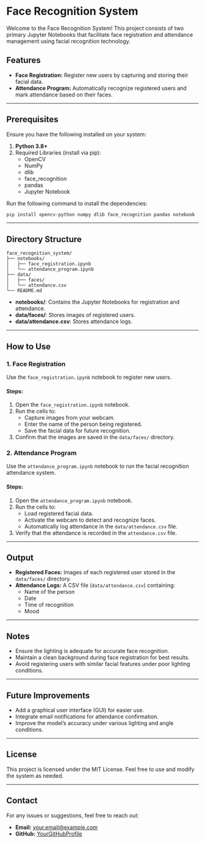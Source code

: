 # Face Recognition System

Welcome to the Face Recognition System! This project consists of two primary Jupyter Notebooks that facilitate face registration and attendance management using facial recognition technology.

## Features
- **Face Registration:** Register new users by capturing and storing their facial data.
- **Attendance Program:** Automatically recognize registered users and mark attendance based on their faces.

---

## Prerequisites
Ensure you have the following installed on your system:

1. **Python 3.8+**
2. Required Libraries (install via pip):
   - OpenCV
   - NumPy
   - dlib
   - face_recognition
   - pandas
   - Jupyter Notebook

Run the following command to install the dependencies:
```bash
pip install opencv-python numpy dlib face_recognition pandas notebook
```

---

## Directory Structure
```
face_recognition_system/
├── notebooks/
│   ├── face_registration.ipynb
│   └── attendance_program.ipynb
├── data/
│   ├── faces/
│   └── attendance.csv
└── README.md
```
- **notebooks/**: Contains the Jupyter Notebooks for registration and attendance.
- **data/faces/**: Stores images of registered users.
- **data/attendance.csv**: Stores attendance logs.

---

## How to Use

### 1. Face Registration
Use the `face_registration.ipynb` notebook to register new users.

#### Steps:
1. Open the `face_registration.ipynb` notebook.
2. Run the cells to:
   - Capture images from your webcam.
   - Enter the name of the person being registered.
   - Save the facial data for future recognition.
3. Confirm that the images are saved in the `data/faces/` directory.

### 2. Attendance Program
Use the `attendance_program.ipynb` notebook to run the facial recognition attendance system.

#### Steps:
1. Open the `attendance_program.ipynb` notebook.
2. Run the cells to:
   - Load registered facial data.
   - Activate the webcam to detect and recognize faces.
   - Automatically log attendance in the `data/attendance.csv` file.
3. Verify that the attendance is recorded in the `attendance.csv` file.

---

## Output
- **Registered Faces:** Images of each registered user stored in the `data/faces/` directory.
- **Attendance Logs:** A CSV file (`data/attendance.csv`) containing:
  - Name of the person
  - Date
  - Time of recognition
  - Mood

---

## Notes
- Ensure the lighting is adequate for accurate face recognition.
- Maintain a clean background during face registration for best results.
- Avoid registering users with similar facial features under poor lighting conditions.

---

## Future Improvements
- Add a graphical user interface (GUI) for easier use.
- Integrate email notifications for attendance confirmation.
- Improve the model’s accuracy under various lighting and angle conditions.

---

## License
This project is licensed under the MIT License. Feel free to use and modify the system as needed.

---

## Contact
For any issues or suggestions, feel free to reach out:
- **Email:** your.email@example.com
- **GitHub:** [YourGitHubProfile](https://github.com/YourGitHubProfile)

